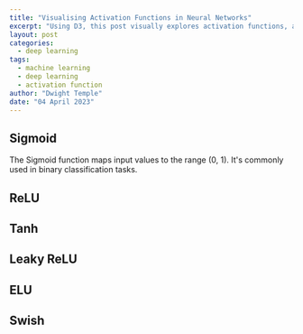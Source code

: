 ```yaml
---
title: "Visualising Activation Functions in Neural Networks"
excerpt: "Using D3, this post visually explores activation functions, a fundamental component of neural networks."
layout: post
categories:
  - deep learning
tags:
  - machine learning
  - deep learning
  - activation function
author: "Dwight Temple"
date: "04 April 2023"
---
```


<div class="container">
  <div class="activation-functions">
    <div class="activation-function">
      <h2>Sigmoid</h2>
      <div id="sigmoid-plot" class="interactive-plot"></div>
      <div class="metadata">
        <p>
          The Sigmoid function maps input values to the range (0, 1). It's commonly used in binary classification tasks.
        </p>
      </div>
    </div>
    <div class="activation-function">
      <h2>ReLU</h2>
      <div id="relu-plot" class="interactive-plot"></div>
    </div>
    <div class="activation-function">
      <h2>Tanh</h2>
      <div id="tanh-plot" class="interactive-plot"></div>
    </div>
    <div class="activation-function">
      <h2>Leaky ReLU</h2>
      <div id="leaky-relu-plot" class="interactive-plot"></div>
    </div>
    <div class="activation-function">
      <h2>ELU</h2>
      <div id="elu-plot" class="interactive-plot"></div>
    </div>
    <div class="activation-function">
      <h2>Swish</h2>
      <div id="swish-plot" class="interactive-plot"></div>
    </div>
  </div>
</div>
